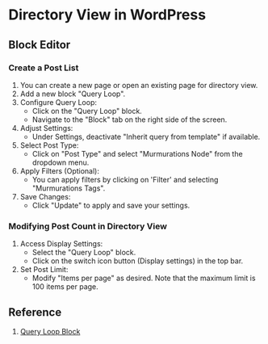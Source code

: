 # Directory View in WordPress
## Block Editor
### Create a Post List
1. You can create a new page or open an existing page for directory view.
2. Add a new block "Query Loop".
3. Configure Query Loop:
   - Click on the "Query Loop" block.
   - Navigate to the "Block" tab on the right side of the screen.
4. Adjust Settings:
   - Under Settings, deactivate "Inherit query from template" if available.
5. Select Post Type:
   - Click on "Post Type" and select "Murmurations Node" from the dropdown menu.
6. Apply Filters (Optional):
   - You can apply filters by clicking on 'Filter' and selecting "Murmurations Tags".
7. Save Changes:
   - Click "Update" to apply and save your settings.
### Modifying Post Count in Directory View
1. Access Display Settings:
   - Select the "Query Loop" block. 
   - Click on the switch icon button (Display settings) in the top bar.
2. Set Post Limit:
   - Modify "Items per page" as desired. Note that the maximum limit is 100 items per page.
## Reference
1. [Query Loop Block](https://wordpress.com/support/wordpress-editor/blocks/query-loop-block/)